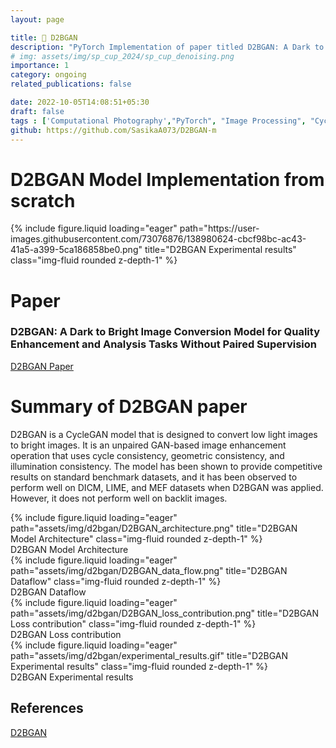 ```yaml
---
layout: page

title: 🔆 D2BGAN  
description: "PyTorch Implementation of paper titled D2BGAN: A Dark to Bright Image Conversion Model for Quality Enhancement and Analysis Tasks Without Paired Supervision"
# img: assets/img/sp_cup_2024/sp_cup_denoising.png
importance: 1
category: ongoing
related_publications: false

date: 2022-10-05T14:08:51+05:30
draft: false
tags : ['Computational Photography',"PyTorch", "Image Processing", "CycleGAN"]
github: https://github.com/SasikaA073/D2BGAN-m
---
```

# D2BGAN Model Implementation from scratch

<div class="row">
    <div class="">
        {% include figure.liquid loading="eager" path="https://user-images.githubusercontent.com/73076876/138980624-cbcf98bc-ac43-41a5-a399-5ca186858be0.png" title="D2BGAN Experimental results" class="img-fluid rounded z-depth-1" %}
    </div>
</div>

# Paper 


### D2BGAN: A Dark to Bright Image Conversion Model for Quality Enhancement and Analysis Tasks Without Paired Supervision

[D2BGAN Paper](https://ieeexplore.ieee.org/document/9784432)

# Summary of D2BGAN paper

D2BGAN is a CycleGAN model that is designed to convert low light images to bright images. It is an unpaired GAN-based image enhancement operation that uses cycle consistency, geometric consistency, and illumination consistency. The model has been shown to provide competitive results on standard benchmark datasets, and it has been observed to perform well on DICM, LIME, and MEF datasets when D2BGAN was applied. However, it does not perform well on backlit images.


<div class="row">
    <div class="">
        {% include figure.liquid loading="eager" path="assets/img/d2bgan/D2BGAN_architecture.png" title="D2BGAN Model Architecture" class="img-fluid rounded z-depth-1" %}
    </div>
</div>
<div class="caption">
    D2BGAN Model Architecture
</div>

<div class="row">
    <div class="">
        {% include figure.liquid loading="eager" path="assets/img/d2bgan/D2BGAN_data_flow.png" title="D2BGAN Dataflow" class="img-fluid rounded z-depth-1" %}
    </div>
</div>
<div class="caption">
    D2BGAN Dataflow
</div>

<div class="row">
    <div class="">
        {% include figure.liquid loading="eager" path="assets/img/d2bgan/D2BGAN_loss_contribution.png" title="D2BGAN Loss contribution" class="img-fluid rounded z-depth-1" %}
    </div>
</div>
<div class="caption">
    D2BGAN Loss contribution
</div>

<div class="row">
    <div class="">
        {% include figure.liquid loading="eager" path="assets/img/d2bgan/experimental_results.gif" title="D2BGAN Experimental results" class="img-fluid rounded z-depth-1" %}
    </div>
</div>
<div class="caption">
    D2BGAN Experimental results
</div>

## References

[D2BGAN](https://arts.units.it/retrieve/e2913fdf-656a-f688-e053-3705fe0a67e0/D2BGAN_A_Dark_to_Bright_Image_Conversion_Model_for_Quality_Enhancement_and_Analysis_Tasks_Without_Paired_Supervision.pdf)